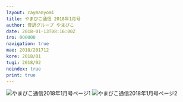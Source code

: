 ```yaml
---
layout: caymanyomi
title: やまびこ通信 2018年1月号
author: 音訳グループ やまびこ
date: 2018-01-13T08:16:00Z
iro: 000000
navigation: true
mae: 2018/201712
kore: 2018/01
tugi: 2018/02
noindex: true
print: true
---
```


<img src="media/01/01-1.png" alt="やまびこ通信2018年1月号ページ1" srcset="media/01/01-1.svg" />

<img src="media/01/01-2.png" alt="やまびこ通信2018年1月号ページ2" srcset="media/01/01-2.svg" />

